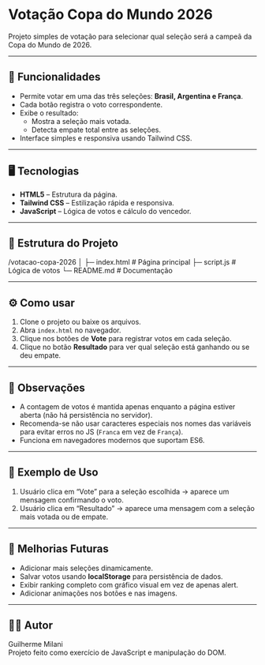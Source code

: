 # Votação Copa do Mundo 2026

Projeto simples de votação para selecionar qual seleção será a campeã da Copa do Mundo de 2026.  

---

## 🎯 Funcionalidades

- Permite votar em uma das três seleções: **Brasil, Argentina e França**.
- Cada botão registra o voto correspondente.
- Exibe o resultado:
  - Mostra a seleção mais votada.
  - Detecta empate total entre as seleções.
- Interface simples e responsiva usando Tailwind CSS.

---

## 🖥️ Tecnologias

- **HTML5** – Estrutura da página.
- **Tailwind CSS** – Estilização rápida e responsiva.
- **JavaScript** – Lógica de votos e cálculo do vencedor.

---

## 📂 Estrutura do Projeto
/votacao-copa-2026
│
├─ index.html # Página principal
├─ script.js # Lógica de votos
└─ README.md # Documentação

---

## ⚙️ Como usar

1. Clone o projeto ou baixe os arquivos.  
2. Abra `index.html` no navegador.  
3. Clique nos botões de **Vote** para registrar votos em cada seleção.  
4. Clique no botão **Resultado** para ver qual seleção está ganhando ou se deu empate.

---

## 🔧 Observações

- A contagem de votos é mantida apenas enquanto a página estiver aberta (não há persistência no servidor).  
- Recomenda-se não usar caracteres especiais nos nomes das variáveis para evitar erros no JS (`Franca` em vez de `França`).  
- Funciona em navegadores modernos que suportam ES6.

---

## 📝 Exemplo de Uso

1. Usuário clica em “Vote” para a seleção escolhida → aparece um mensagem confirmando o voto.  
2. Usuário clica em “Resultado” → aparece uma mensagem com a seleção mais votada ou de empate.

---

## 📌 Melhorias Futuras

- Adicionar mais seleções dinamicamente.  
- Salvar votos usando **localStorage** para persistência de dados.  
- Exibir ranking completo com gráfico visual em vez de apenas alert.  
- Adicionar animações nos botões e nas imagens.  

---

## 👨‍💻 Autor

Guilherme Milani  
Projeto feito como exercício de JavaScript e manipulação do DOM.

